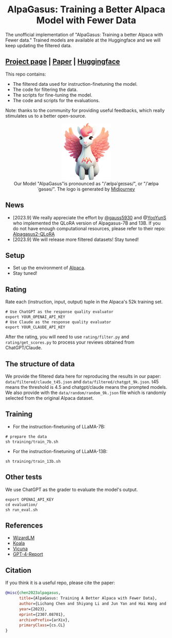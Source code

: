 <h1 align="center">AlpaGasus: Training a Better Alpaca Model with Fewer Data</h1>
The unofficial implementation of "AlpaGasus: Training a better Alpaca with Fewer data." Trained models are available at the Huggingface and we will keep updating the filtered data.

## [Project page](https://lichang-chen.github.io/AlpaGasus/) | [Paper](https://arxiv.org/abs/2307.08701) | [Huggingface](https://huggingface.co/gpt4life/)

This repo contains:

- The filtered data used for instruction-finetuning the model.
- The code for filtering the data.
- The scripts for fine-tuning the model.
- The code and scripts for the evaluations. 

Note: thanks to the community for providing useful feedbacks, which really stimulates us to a better open-source.

<p align="center">
    <img src="alpagasus.jpeg" width="30%"> <br>
    Our Model "AlpaGasus"is pronounced as "/ˈælpəˈɡeɪsəs/", or "/ˈælpəˈɡəsəs/". The logo is generated by <a href="https://www.midjourney.com/app/">Midjourney</a>
</p>


## News
- [2023.9] We really appreciate the effort by [@gauss5930](https://github.com/gauss5930) and @[YooYunS](https://github.com/YooYunS)  who implemented the QLoRA version of Alpagasus-7B and 13B. If you do not have enough computational resources, please refer to their repo: [Alpagasus2-QLoRA](https://github.com/gauss5930/AlpaGasus2-QLoRA)
- [2023.9] We will release more filtered datasets! Stay tuned! 


## Setup
- Set up the environment of [Alpaca](https://github.com/tatsu-lab/stanford_alpaca).
- Stay tuned!

## Rating
Rate each (instruction, input, output) tuple in the Alpaca's 52k training set.
```
# Use ChatGPT as the response quality evaluator
export YOUR_OPENAI_API_KEY
# Use Claude as the response quality evaluator
export YOUR_CLAUDE_API_KEY
```
After the rating, you will need to use `rating/filter.py` and `rating/get_scores.py` to process your reviews obtained from ChatGPT/Claude.

## The structure of data

We provide the filtered data here for reproducing the results in our paper: `data/filtered/claude_t45.json` and `data/filtered/chatgpt_9k.json`. t45 means the threshold is 4.5 and chatgpt/claude means the prompted models. We also provide with the `data/random/random_9k.json` file which is randomly selected from the original Alpaca dataset.


## Training
- For the instruction-finetuning of LLaMA-7B: 
```
# prepare the data 
sh training/train_7b.sh
```
- For the instruction-finetuning of LLaMA-13B:
```
sh training/train_13b.sh
```



## Other tests
We use ChatGPT as the grader to evaluate the model's output.
```
export OPENAI_API_KEY
cd evaluation/
sh run_eval.sh
```


## References
- [WizardLM](https://github.com/nlpxucan/WizardLM)
- [Koala](https://github.com/young-geng/EasyLM/tree/main)
- [Vicuna](https://vicuna.lmsys.org/)
- [GPT-4-Report](https://arxiv.org/pdf/2303.08774.pdf)

## Citation
If you think it is a useful repo, please cite the paper:
```bibtex
@misc{chen2023alpagasus,
      title={AlpaGasus: Training A Better Alpaca with Fewer Data}, 
      author={Lichang Chen and Shiyang Li and Jun Yan and Hai Wang and Kalpa Gunaratna and Vikas Yadav and Zheng Tang and Vijay Srinivasan and Tianyi Zhou and Heng Huang and Hongxia Jin},
      year={2023},
      eprint={2307.08701},
      archivePrefix={arXiv},
      primaryClass={cs.CL}
}
```

